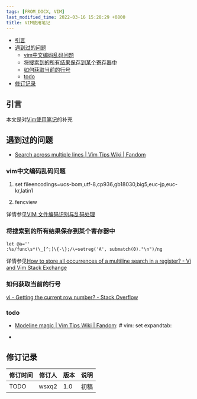 ```yaml
---
tags: [FROM_DOCX, VIM]
last_modified_time: 2022-03-16 15:28:29 +0800
title: VIM使用笔记
---
```



<p id="markdown-toc"></p>
<!-- vim-markdown-toc GFM -->

* [引言](#引言)
* [遇到过的问题](#遇到过的问题)
    * [vim中文编码乱码问题](#vim中文编码乱码问题)
    * [将搜索到的所有结果保存到某个寄存器中](#将搜索到的所有结果保存到某个寄存器中)
    * [如何获取当前的行号](#如何获取当前的行号)
    * [todo](#todo)
* [修订记录](#修订记录)

<!-- vim-markdown-toc -->


## 引言

本文是对[Vim使用笔记](https://wsxq2.55555.io/blog/2018/11/25/Vim%E4%BD%BF%E7%94%A8%E7%AC%94%E8%AE%B0/)的补充

## 遇到过的问题

-   [Search across multiple lines \| Vim Tips Wiki \| Fandom](https://vim.fandom.com/wiki/Search_across_multiple_lines)

### vim中文编码乱码问题

1.  set fileencodings=ucs-bom,utf-8,cp936,gb18030,big5,euc-jp,euc-kr,latin1

2.  fencview

详情参见[VIM 文件编码识别与乱码处理](http://edyfox.codecarver.org/html/vim_fileencodings_detection.html)

### 将搜索到的所有结果保存到某个寄存器中

    let @a=''
    :%s/func\s*(\_[^;]\{-\};/\=setreg('A', submatch(0)."\n")/ng

详情参见[How to store all occurrences of a multiline search in a register? - Vi and Vim Stack Exchange](https://vi.stackexchange.com/questions/11791/how-to-store-all-occurrences-of-a-multiline-search-in-a-register)

### 如何获取当前的行号

[vi - Getting the current row number? - Stack Overflow](https://stackoverflow.com/questions/14993012/getting-the-current-row-number)

### todo

-   [Modeline magic \| Vim Tips Wiki \| Fandom](https://vim.fandom.com/wiki/Modeline_magic): \# vim: set expandtab:

-   

## 修订记录

| 修订时间 | 修订人       | 版本 | 说明 |
|----------|--------------|------|------|
| TODO     | wsxq2 | 1.0  | 初稿 |

